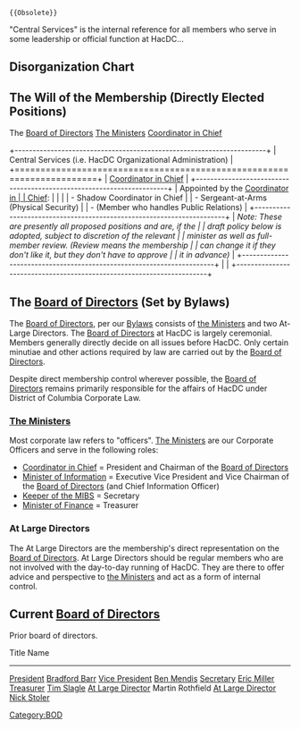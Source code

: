 ```{=mediawiki}
{{Obsolete}}
```
"Central Services" is the internal reference for all members who serve
in some leadership or official function at HacDC...

## Disorganization Chart

  The Will of the Membership (Directly Elected Positions)
  ---------------------------------------------------------
  The [Board of Directors](Board_of_Directors)
  [The Ministers](The_Ministers)
  [Coordinator in Chief](Coordinator_in_Chief)

+----------------------------------------------------------------------+
| Central Services (i.e. HacDC Organizational Administration)          |
+======================================================================+
| [Coordinator in Chief](Coordinator_in_Chief)              |
+----------------------------------------------------------------------+
| Appointed by the [Coordinator in                                     |
| Chief](Coordinator_in_Chief):                             |
|                                                                      |
| -   Shadow Coordinator in Chief                                      |
| -   Sergeant-at-Arms (Physical Security)                             |
| -   (Member who handles Public Relations)                            |
+----------------------------------------------------------------------+
| *Note: These are presently all proposed positions and are, if the    |
| draft policy below is adopted, subject to discretion of the relevant |
| minister as well as full-member review. (Review means the membership |
| can change it if they don't like it, but they don't have to approve  |
| it in advance)*                                                      |
+----------------------------------------------------------------------+
|                                                                      |
+----------------------------------------------------------------------+

## The [Board of Directors](Board_of_Directors) (Set by Bylaws)

The [Board of Directors](Board_of_Directors), per our
[Bylaws](Bylaws) consists of [the
Ministers](the_Ministers) and two At-Large Directors. The
[Board of Directors](Board_of_Directors) at HacDC is largely
ceremonial. Members generally directly decide on all issues before
HacDC. Only certain minutiae and other actions required by law are
carried out by the [Board of Directors](Board_of_Directors).

Despite direct membership control wherever possible, the [Board of
Directors](Board_of_Directors) remains primarily responsible
for the affairs of HacDC under District of Columbia Corporate Law.

### [The Ministers](The_Ministers)

Most corporate law refers to "officers". [The
Ministers](The_Ministers) are our Corporate Officers and
serve in the following roles:

-   [Coordinator in Chief](Coordinator_in_Chief) = President
    and Chairman of the [Board of
    Directors](Board_of_Directors)
-   [Minister of Information](Minister_of_Information) =
    Executive Vice President and Vice Chairman of the [Board of
    Directors](Board_of_Directors) (and Chief Information
    Officer)
-   [Keeper of the MIBS](Keeper_of_the_MIBS) = Secretary
-   [Minister of Finance](Minister_of_Finance) = Treasurer

### At Large Directors

The At Large Directors are the membership's direct representation on the
[Board of Directors](Board_of_Directors). At Large Directors
should be regular members who are not involved with the day-to-day
running of HacDC. They are there to offer advice and perspective to [the
Ministers](the_Ministers) and act as a form of internal
control.

## Current [Board of Directors](Board_of_Directors)

Prior board of directors.

  Title                                               Name
  --------------------------------------------------- ----------------------------------------
  [President](President)                   [Bradford Barr](User:Bbarr)
  [Vice President](Vice_President)         [Ben Mendis](User:Sitwon)
  [Secretary](Secretary)                   [Eric Miller](User:Eric)
  [Treasurer](Treasurer)                   [Tim Slagle](User:Tslagle)
  [At Large Director](At_Large_Director)   Martin Rothfield
  [At Large Director](At_Large_Director)   [Nick Stoler](User:NickS)
                                                      

[Category:BOD](Category:BOD)
